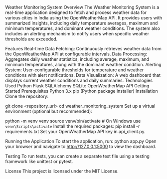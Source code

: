 Weather Monitoring System
Overview
The Weather Monitoring System is a real-time application designed to fetch and process weather data for various cities in India using the OpenWeatherMap API. It provides users with summarized insights, including daily temperature averages, maximum and minimum temperatures, and dominant weather conditions. The system also includes an alerting mechanism to notify users when specific weather thresholds are exceeded.

Features
Real-time Data Fetching: Continuously retrieves weather data from the OpenWeatherMap API at configurable intervals.
Data Processing: Aggregates daily weather statistics, including average, maximum, and minimum temperatures, along with the dominant weather condition.
Alerting System: User-configurable thresholds for temperature and weather conditions with alert notifications.
Data Visualization: A web dashboard that displays current weather conditions and daily summaries.
Technologies Used
Python
Flask
SQLAlchemy
SQLite
OpenWeatherMap API
Getting Started
Prerequisites
Python 3.x
pip (Python package installer)
Installation
Clone the repository:


git clone <repository_url>
cd weather_monitoring_system
Set up a virtual environment (optional but recommended):


python -m venv venv
source venv/bin/activate  # On Windows use `venv\Scripts\activate`
Install the required packages:
pip install -r requirements.txt
Set your OpenWeatherMap API key in api_client.py.

Running the Application
To start the application, run:
python app.py
Open your browser and navigate to http://127.0.0.1:5000 to view the dashboard.

Testing
To run tests, you can create a separate test file using a testing framework like unittest or pytest.

License
This project is licensed under the MIT License.
